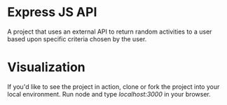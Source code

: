 # Express JS API
A project that uses an external API to return random activities to a user based upon specific criteria chosen by the user.

# Visualization
If you'd like to see the project in action, clone or fork the project into your local environment. Run node and type *localhost:3000* in your browser.
